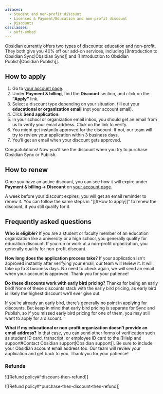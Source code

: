 ```yaml
---
aliases:
  - Student and non-profit discount
  - Licenses & Payment/Education and non-profit discount
  - Discounts
cssclasses:
  - soft-embed
---
```


Obsidian currently offers two types of discounts: education and non-profit. They both give you 40% off our add-on services, including [[Introduction to Obsidian Sync|Obsidian Sync]] and [[Introduction to Obsidian Publish|Obsidian Publish]].

## How to apply

1. Go to [your account page](https://obsidian.md/account).
2. Under **Payment & billing**, find the **Discount** section, and click on the **"Apply"** link.
3. Select a discount type depending on your situation, fill out your **educational or organization email** (not your account email).
4. Click **Send application**.
5. In your school or organization email inbox, you should get an email from us to verify your email address. Click on the link to verify.
6. You might get instantly approved for the discount. If not, our team will try to review your application within 3 business days.
7. You’ll get an email when your discount gets approved.

Congratulations! Now you’ll see the discount when you try to purchase Obsidian Sync or Publish.

## How to renew

Once you have an active discount, you can see how it will expire under **Payment & billing → Discount** on [your account page](https://obsidian.md/account).

A week before your discount expires, you will get an email reminder to renew it. You can follow the same steps in "[[#How to apply]]" to renew the discount, if you still qualify for it.

## Frequently asked questions

**Who is eligible?**
If you are a student or faculty member of an education organization like a university or a high school, you generally qualify for education discount. If you run or work at a non-profit organization, you generally qualify for non-profit discount.

**How long does the application process take?**
If your application isn't approved instantly after verifying your email, our team will review it. It will take up to 3 business days. No need to check again, we will send an email when your account is approved. Thank you for your patience!

**Do these discounts work with early bird pricing?**
Thanks for being an early bird! None of these discounts stack with the early bird pricing, as early bird is likely the highest discount we’ll ever give out.

If you’re already an early bird, there’s generally no point in applying for discounts. But keep in mind that early bird pricing is separate for Sync and Publish, so if you missed early bird pricing for one of them, you may still want to apply for a discount.

**What if my educational or non-profit organization doesn't provide an email address?**
In that case, you can send other forms of verification such as student ID card, transcript, or employee ID card to the [[Help and support#Contact Obsidian support|Obsidian support]]. Be sure to include your Obsidian account email address too. Our team will review your application and get back to you. Thank you for your patience!

### Refunds

![[Refund policy#^discount-then-refund]]

![[Refund policy#^purchase-then-discount-then-refund]]